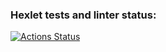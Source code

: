 ### Hexlet tests and linter status:
[![Actions Status](https://github.com/M1kolkus/php-project-lvl1/workflows/hexlet-check/badge.svg)](https://github.com/M1kolkus/php-project-lvl1/actions)